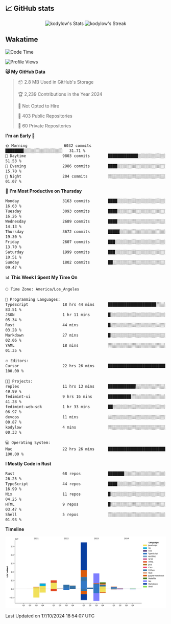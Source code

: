 ## 📈 GitHub stats
<!--START_SECTION:github-->
<div class="badges-githubstats">
  <p align="center">
    <img src="https://github-readme-stats.vercel.app/api?username=kodylow&theme=tokyonight&show_icons=true&hide_border=true&count_private=true" alt="kodylow's Stats" height="165">
    <img src="https://github-readme-streak-stats.herokuapp.com/?user=kodylow&theme=tokyonight&hide_border=true" alt="kodylow's Streak" height="165">
  </p>
</div>
<!--END_SECTION:github-->

## Wakatime 
<!--START_SECTION:waka-->
![Code Time](http://img.shields.io/badge/Code%20Time-1%2C185%20hrs%2012%20mins-blue)

![Profile Views](http://img.shields.io/badge/Profile%20Views-47-blue)

**🐱 My GitHub Data** 

> 📦 2.8 MB Used in GitHub's Storage 
 > 
> 🏆 2,239 Contributions in the Year 2024
 > 
> 🚫 Not Opted to Hire
 > 
> 📜 403 Public Repositories 
 > 
> 🔑 60 Private Repositories 
 > 
**I'm an Early 🐤** 

```text
🌞 Morning                6032 commits        ████████░░░░░░░░░░░░░░░░░   31.71 % 
🌆 Daytime                9803 commits        █████████████░░░░░░░░░░░░   51.53 % 
🌃 Evening                2986 commits        ████░░░░░░░░░░░░░░░░░░░░░   15.70 % 
🌙 Night                  204 commits         ░░░░░░░░░░░░░░░░░░░░░░░░░   01.07 % 
```
📅 **I'm Most Productive on Thursday** 

```text
Monday                   3163 commits        ████░░░░░░░░░░░░░░░░░░░░░   16.63 % 
Tuesday                  3093 commits        ████░░░░░░░░░░░░░░░░░░░░░   16.26 % 
Wednesday                2689 commits        ████░░░░░░░░░░░░░░░░░░░░░   14.13 % 
Thursday                 3672 commits        █████░░░░░░░░░░░░░░░░░░░░   19.30 % 
Friday                   2607 commits        ███░░░░░░░░░░░░░░░░░░░░░░   13.70 % 
Saturday                 1999 commits        ███░░░░░░░░░░░░░░░░░░░░░░   10.51 % 
Sunday                   1802 commits        ██░░░░░░░░░░░░░░░░░░░░░░░   09.47 % 
```


📊 **This Week I Spent My Time On** 

```text
🕑︎ Time Zone: America/Los_Angeles

💬 Programming Languages: 
TypeScript               18 hrs 44 mins      █████████████████████░░░░   83.51 % 
JSON                     1 hr 11 mins        █░░░░░░░░░░░░░░░░░░░░░░░░   05.34 % 
Rust                     44 mins             █░░░░░░░░░░░░░░░░░░░░░░░░   03.28 % 
Markdown                 27 mins             █░░░░░░░░░░░░░░░░░░░░░░░░   02.06 % 
YAML                     18 mins             ░░░░░░░░░░░░░░░░░░░░░░░░░   01.35 % 

🔥 Editors: 
Cursor                   22 hrs 26 mins      █████████████████████████   100.00 % 

🐱‍💻 Projects: 
replex                   11 hrs 13 mins      ████████████░░░░░░░░░░░░░   49.99 % 
fedimint-ui              9 hrs 16 mins       ██████████░░░░░░░░░░░░░░░   41.28 % 
fedimint-web-sdk         1 hr 33 mins        ██░░░░░░░░░░░░░░░░░░░░░░░   06.97 % 
devops                   11 mins             ░░░░░░░░░░░░░░░░░░░░░░░░░   00.87 % 
kodylow                  4 mins              ░░░░░░░░░░░░░░░░░░░░░░░░░   00.33 % 

💻 Operating System: 
Mac                      22 hrs 26 mins      █████████████████████████   100.00 % 
```

**I Mostly Code in Rust** 

```text
Rust                     68 repos            ███████░░░░░░░░░░░░░░░░░░   26.25 % 
TypeScript               44 repos            ████░░░░░░░░░░░░░░░░░░░░░   16.99 % 
Nix                      11 repos            █░░░░░░░░░░░░░░░░░░░░░░░░   04.25 % 
HTML                     9 repos             █░░░░░░░░░░░░░░░░░░░░░░░░   03.47 % 
Shell                    5 repos             ░░░░░░░░░░░░░░░░░░░░░░░░░   01.93 % 
```



**Timeline**

![Lines of Code chart](https://raw.githubusercontent.com/Kodylow/Kodylow/master/assets/bar_graph.png)


 Last Updated on 17/10/2024 18:54:07 UTC
<!--END_SECTION:waka-->
